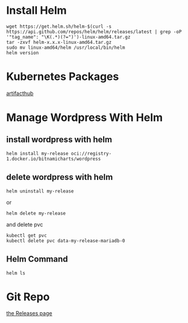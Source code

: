 # Install Helm
```
wget https://get.helm.sh/helm-$(curl -s https://api.github.com/repos/helm/helm/releases/latest | grep -oP '"tag_name": "\K(.*)(?=")')-linux-amd64.tar.gz
tar -zxvf helm-x.x.x-linux-amd64.tar.gz
sudo mv linux-amd64/helm /usr/local/bin/helm
helm version
```

# Kubernetes Packages
[artifacthub](https://artifacthub.io/)


# Manage Wordpress With Helm
## install wordpress with helm
```
helm install my-release oci://registry-1.docker.io/bitnamicharts/wordpress
```
## delete wordpress with helm
```
helm uninstall my-release
```
or
```
helm delete my-release
```
and delete pvc
```
kubectl get pvc
kubectl delete pvc data-my-release-mariadb-0
```
## Helm Command
```
helm ls
```


# Git Repo
[the Releases page](https://github.com/helm/helm/releases/latest)

